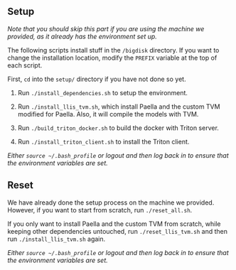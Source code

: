 ## Setup

*Note that you should skip this part if you are using the machine we provided, as it already has the environment set up.*

The following scripts install stuff in the `/bigdisk` directory. If you want to change the installation location, modify the `PREFIX` variable at the top of each script.

First, `cd` into the `setup/` directory if you have not done so yet.

1. Run `./install_dependencies.sh` to setup the environment.

2. Run `./install_llis_tvm.sh`, which install Paella and the custom TVM modified for Paella. Also, it will compile the models with TVM.

3. Run `./build_triton_docker.sh` to build the docker with Triton server.

4. Run `./install_triton_client.sh` to install the Triton client.

*Either `source ~/.bash_profile` or logout and then log back in to ensure that the environment variables are set.*

## Reset

We have already done the setup process on the machine we provided. However, if you want to start from scratch, run `./reset_all.sh`.

If you only want to install Paella and the custom TVM from scratch, while keeping other dependencies untouched, run `./reset_llis_tvm.sh` and then run `./install_llis_tvm.sh` again.

*Either `source ~/.bash_profile` or logout and then log back in to ensure that the environment variables are set.*

